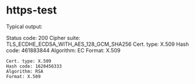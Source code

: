 # https-test

Typical output:

Status code: 200
Cipher suite: TLS_ECDHE_ECDSA_WITH_AES_128_GCM_SHA256
	Cert. type: X.509
	Hash code: 461883844
	Algorithm: EC
	Format: X.509

	Cert. type: X.509
	Hash code: 1620456333
	Algorithm: RSA
	Format: X.509
